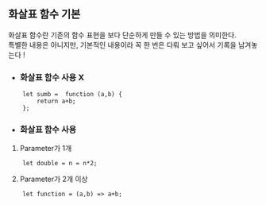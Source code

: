 ## 화살표 함수 기본
화살표 함수란 기존의 함수 표현을 보다 단순하게 만들 수 있는 방법을 의미한다.  
특별한 내용은 아니지만, 기본적인 내용이라 꼭 한 번은 다뤄 보고 싶어서 기록을 남겨놓는다 !

- ### 화살표 함수 사용 X 
```
    let sumb =  function (a,b) {
        return a+b;
    };
```

- ### 화살표 함수 사용 
1. Parameter가 1개
```
    let double = n = n*2;
```

2. Parameter가 2개 이상
```
    let function = (a,b) => a+b;
```

